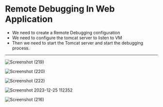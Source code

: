 # Remote Debugging In  Web Application

- We need to create a Remote Debugging configuration
- We need to configure the tomcat server to listen to VM
- Then we need to start the Tomcat server and start the debugging process.
****

![Screenshot (219)](https://github.com/Ansu-s/need_to_study_this/assets/130679461/8dbcaf27-b6c6-45d8-b71d-52fae6b66052)

![Screenshot (220)](https://github.com/Ansu-s/need_to_study_this/assets/130679461/2a9d74df-ce73-43c3-828c-93f4d2e212e7)

![Screenshot (222)](https://github.com/Ansu-s/need_to_study_this/assets/130679461/db5216b6-fd6b-4d17-81e5-12f8676ea3f5)

![Screenshot 2023-12-25 112352](https://github.com/Ansu-s/need_to_study_this/assets/130679461/eaad78e4-0641-4e9c-b5c9-a9d4388f17c8)

![Screenshot (216)](https://github.com/Ansu-s/need_to_study_this/assets/130679461/97ac7a17-9bcc-43e9-b448-20873e5a4b92)

